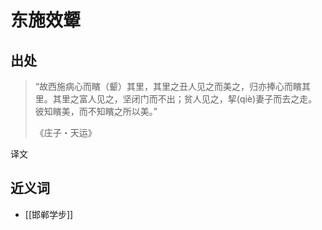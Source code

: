 # 东施效颦

## 出处

> “故西施病心而矉（颦）其里，其里之丑人见之而美之，归亦捧心而矉其里。其里之富人见之，坚闭门而不出；贫人见之，挈(qiè)妻子而去之走。彼知矉美，而不知矉之所以美。”
> 
> 《庄子・天运》

译文

## 近义词

- [[邯郸学步]]